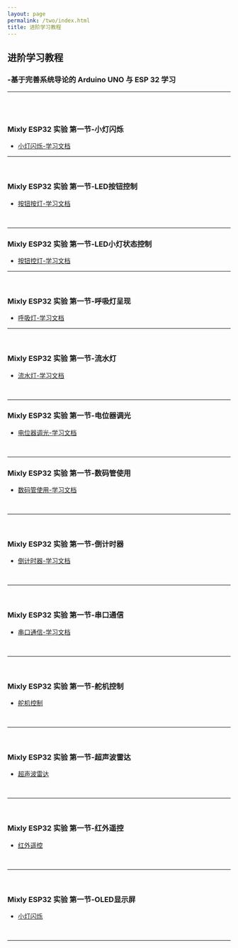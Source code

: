 ```yaml
---
layout: page
permalink: /two/index.html
title: 进阶学习教程
---
```



## 进阶学习教程
### -基于完善系统导论的 Arduino UNO 与 ESP 32 学习
---
<br>
<br>

### Mixly ESP32 实验 第一节-小灯闪烁

- [小灯闪烁-学习文档](blogs/2.MD/1小灯闪烁-学习文档.md)


---
<br>

### Mixly ESP32 实验 第一节-LED按钮控制

- [按钮按灯-学习文档](blogs/2.MD/2按钮按灯-学习文档.md)

<br>

---

### Mixly ESP32 实验 第一节-LED小灯状态控制

- [按钮控灯-学习文档](blogs/2.MD/3按钮控灯-学习文档.md)


---
<br>

### Mixly ESP32 实验 第一节-呼吸灯呈现

- [呼吸灯-学习文档](blogs/2.MD/4呼吸灯-学习文档.md)


---
<br>

### Mixly ESP32 实验 第一节-流水灯

- [流水灯-学习文档](blogs/2.MD/5流水灯-学习文档.md)

<br>

---

### Mixly ESP32 实验 第一节-电位器调光

- [电位器调光-学习文档](blogs/2.MD/6电位器调光-学习文档.md)

<br>

---

### Mixly ESP32 实验 第一节-数码管使用

- [数码管使用-学习文档](blogs/2.MD/7数码管使用-学习文档.md)

<br>

---
<br>

### Mixly ESP32 实验 第一节-倒计时器

- [倒计时器-学习文档](blogs/2.MD/8倒计时器-学习文档.md)

<br>

---
<br>

### Mixly ESP32 实验 第一节-串口通信

- [串口通信-学习文档](blogs/2.MD/9串口通信-学习文档.md)

<br>

---
<br>

### Mixly ESP32 实验 第一节-舵机控制

- [舵机控制](blogs/2.MD/10舵机控制-学习文档.md)

<br>

---
<br>

### Mixly ESP32 实验 第一节-超声波雷达

- [超声波雷达](blogs/2.MD/11超声波雷达-学习文档.md)

<br>

---
<br>

### Mixly ESP32 实验 第一节-红外遥控

- [红外遥控](blogs/2.MD/12红外遥控-学习文档.md)

<br>

---
<br>

### Mixly ESP32 实验 第一节-OLED显示屏

- [小灯闪烁](blogs/2.MD/1小灯闪烁-学习文档.md)

<br>

---
<br>


<br>
